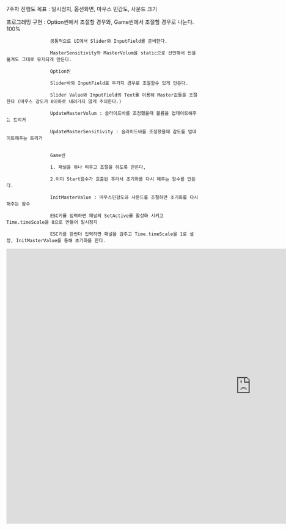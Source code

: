 
7주차 진행도
목표 : 일시정지, 옵션화면, 마우스 민감도, 사운드 크기

프로그래밍 구현 : Option씬에서 조절할 경우와, Game씬에서 조절할 경우로 나눈다. 100%

                    공통적으로 UI에서 Slider와 InputField를 준비한다.

                    MasterSensitivity와 MasterVolum을 static으로 선언해서 씬을 옮겨도 그대로 유지되게 만든다.

                    Option씬 

                    Slider바와 InputField로 두가지 경우로 조절할수 있게 만든다.

                    Slider Value와 InputField의 Text를 이용해 Master값들을 조절한다 (마우스 감도가 0이하로 내려가지 않게 주의한다.)

                    UpdateMasterVolum : 슬라이드바를 조정했을때 불륨을 업데이트해주는 트리거

                    UpdateMasterSensitivity : 슬라이드바를 조정했을때 감도를 업데이트해주는 트리거


                    Game씬 

                    1. 패널을 하나 띄우고 조절을 하도록 만든다, 

                    2.이미 Start함수가 호출된 후라서 초기화를 다시 해주는 함수를 만든다.

                    InitMasterValue : 마우스민감도와 사운드를 조절하면 초기화를 다시 해주는 함수 

                    ESC키를 입력하면 패널의 SetActive를 활성화 시키고 Time.timeScale을 0으로 만들어 일시정지 

                    ESC키를 한번더 입력하면 패널을 감추고 Time.timeScale을 1로 설정, InitMasterValue를 통해 초기화를 한다.


<iframe width="1280" height="720" src="https://www.youtube.com/embed/92oyIj4XoPQ" title="YouTube video player" frameborder="0" allow="accelerometer; autoplay; clipboard-write; encrypted-media; gyroscope; picture-in-picture" allowfullscreen></iframe>
